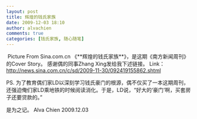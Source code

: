```yaml
---
layout: post
title: 辉煌的钱氏家族
date: 2009-12-03 18:10
author: alvachien
comments: true
categories: [钱氏家族, 随心随笔]
---
```

<img src="http://i1.sinaimg.cn/dy/c/sd/2009-11-30/U4167P1T1D19155862F21DT20091130094608.jpg" alt="" />
Picture From Sina.com.cn
《**辉煌的钱氏家族**》，是这期《南方新闻周刊》的Cover Story。
感谢偶的同事Zhang Xing发给我下述链接。
Link：<a href="http://news.sina.com.cn/c/sd/2009-11-30/092419155862.shtml">http://news.sina.com.cn/c/sd/2009-11-30/092419155862.shtml</a>
 
PS. 为了教育偶们家LD以深刻学习钱氏豪门的根源，偶不仅买了一本这期周刊，还强迫俺们家LD乘地铁的时候阅读消化。于是，LD说，“好大的‘豪门’啊，买套房子还要贷款的。”
 
是为之记。
Alva Chien
2009.12.03
